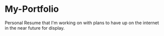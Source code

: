 
# My-Portfolio


Personal Resume that I'm working on with plans to have up on the internet in the near future for display.
